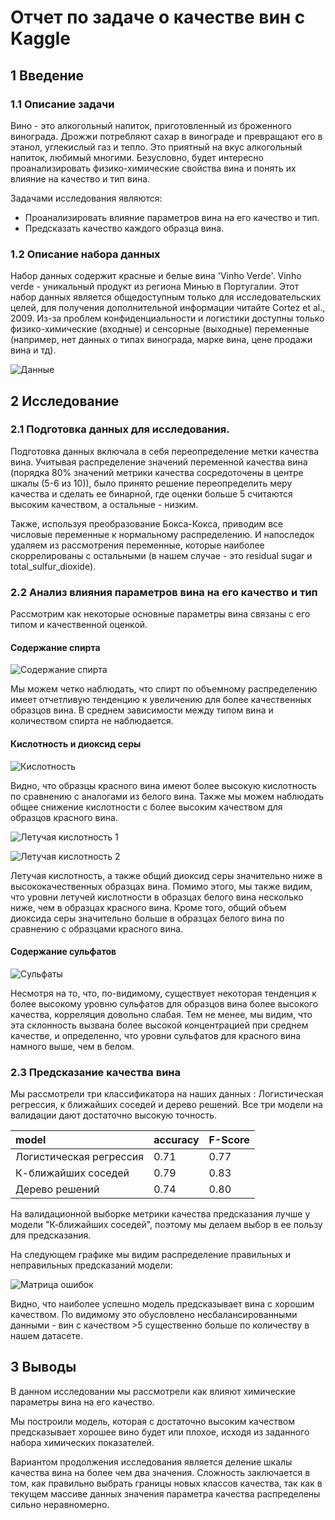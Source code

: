 # Отчет по задаче о качестве вин с Kaggle

## 1 Введение

### 1.1 Описание задачи

Вино - это алкогольный напиток, приготовленный из броженного винограда. Дрожжи потребляют сахар в винограде и превращают его в этанол, углекислый газ и тепло. Это приятный на вкус алкогольный напиток, любимый многими. Безусловно, будет интересно проанализировать физико-химические свойства вина и понять их влияние на качество и тип вина. 

Задачами исследования являются:
   * Проанализировать влияние параметров вина на его качество и тип.
   * Предсказать качество каждого образца вина.

### 1.2 Описание набора данных

Набор данных содержит красные и белые вина 'Vinho Verde'. Vinho verde - уникальный продукт из региона Минью в Португалии.  Этот набор данных является общедоступным только для исследовательских целей, для получения дополнительной информации читайте Cortez et al., 2009. Из-за проблем конфиденциальности и логистики доступны только физико-химические (входные) и сенсорные (выходные) переменные (например, нет данных о типах винограда, марке вина, цене продажи вина и тд).

![Данные](pictures\wine_data_explaination.png)

## 2 Исследование

### 2.1 Подготовка данных для исследования.

Подготовка данных включала в себя переопределение метки качества вина. Учитывая распределение значений переменной качества вина (порядка 80% значений метрики качества сосредоточены в центре шкалы (5-6 из 10)), было принято решение переопределить меру качества и сделать ее бинарной, где оценки больше 5 считаются высоким качеством, а остальные - низким. 

Также, используя преобразование Бокса-Кокса, приводим все числовые переменные к нормальному распределению. И напоследок удаляем из рассмотрения переменные, которые наиболее скоррелированы с остальными (в нашем случае - это residual sugar и total_sulfur_dioxide).

###  2.2 Анализ влияния параметров вина на его качество и тип

Рассмотрим как некоторые основные параметры вина связаны с его типом и качественной оценкой.

#### Содержание спирта

![Содержание спирта](pictures\alcohol.png)

Мы можем четко наблюдать, что спирт по объемному распределению имеет отчетливую тенденцию к увеличению для более качественных образцов вина. В среднем зависимости между типом вина и количеством спирта не наблюдается.

#### Кислотность и диоксид серы

![Кислотность](pictures\Acidity.png)

Видно, что образцы красного вина имеют более высокую  кислотность по сравнению с аналогами из белого вина. Также мы можем  наблюдать общее снижение кислотности с более высоким качеством для  образцов красного вина.

![Летучая кислотность 1](pictures\triple_graph.png)

![Летучая кислотность 2](pictures\triple_graph-2.png)

Летучая кислотность, а также общий диоксид  серы значительно ниже в высококачественных образцах вина. Помимо этого, мы также видим, что уровни летучей кислотности в образцах  белого вина несколько ниже, чем в образцах красного вина.  Кроме того,  общий объем диоксида серы значительно больше в образцах белого вина по  сравнению с образцами красного вина. 

#### Содержание сульфатов

![Сульфаты](pictures\Sulphates.png)

Несмотря на то, что, по-видимому, существует некоторая тенденция к более высокому уровню сульфатов для образцов вина более высокого качества,  корреляция довольно слабая.  Тем не менее, мы видим, что эта склонность вызвана более высокой  концентрацией при среднем качестве, и определенно, что уровни  сульфатов для красного вина намного выше, чем в белом.

### 2.3 Предсказание качества вина

Мы рассмотрели три классификатора на наших данных : Логистическая регрессия, к ближайших соседей и дерево решений. Все три  модели на валидации дают достаточно высокую точность. 

| model                   | accuracy | F-Score |
| :---------------------- | :------- | :------ |
| Логистическая регрессия | 0.71     | 0.77    |
| К-ближайших соседей     | 0.79     | 0.83    |
| Дерево решений          | 0.74     | 0.80    |

На валидационной выборке метрики качества предсказания лучше у модели "К-ближайших соседей", поэтому мы делаем выбор в ее пользу для предсказания.

На следующем графике мы видим распределение правильных и неправильных предсказаний модели:

![Матрица ошибок](pictures\result.png)

Видно, что наиболее успешно модель предсказывает вина с хорошим качеством. По видимому это обусловлено несбалансированными данными - вин с качеством >5 существенно больше по количеству в нашем датасете.

## 3 Выводы

В данном исследовании мы рассмотрели как влияют химические параметры вина на его качество.

Мы построили модель, которая с достаточно высоким качеством предсказывает хорошее вино будет или плохое, исходя из заданного набора химических показателей.

Вариантом продолжения исследования является деление шкалы качества вина на более чем два значения. Сложность заключается в том, как правильно выбрать границы новых классов качества, так как в текущем массиве данных значения параметра качества распределены сильно неравномерно.